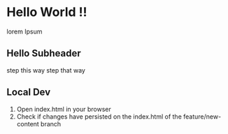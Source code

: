# Hello World !!

lorem Ipsum

## Hello Subheader

step this way step that way

## Local Dev

1. Open index.html in your browser
2. Check if changes have persisted on the index.html of the feature/new-content branch
